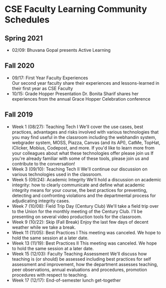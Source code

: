 
# CSE Faculty Learning Community Schedules

## Spring 2021 

- 02/09: Bhuvana Gopal presents Active Learning

## Fall 2020

- 09/17: First Year Faculty Experiences  
  Our second year faculty share their experiences and lessons-learned in their first year as CSE Faculty
- 10/15: Grade Hopper Presentation
  Dr. Bonita Sharif shares her experiences from the annual Grace Hopper Celebration conference

## Fall 2019

- Week 1 (08/27): Teaching Tech I
  We'll cover the use cases, best practices, advantages and risks involved with various technologies that you may find useful in the classroom including the webhandin system, webgrader system, MOSS, Piazza, Canvas (and its API), CatMe, TopHat, iClicker, Mobius, Codepost, and more.  If you'd like to learn more from your colleagues about what these technologies offer please join us If you're already familiar with some of these tools, please join us and contribute to the conversation!
- Week 3 (09/10): Teaching Tech II
  We'll continue our discussion on various technologies used in the classroom.  
- Week 5 (09/24): Academic Integrity
  We'll hold a discussion on academic integrity: how to clearly communicate and define what academic integrity means for your course, the best practices for preventing, detecting and confronting violations and the departmental process for adjudicating integrity cases.
- Week 7 (10/08): Field Trip Day (Century Club)
  We'll take a field trip over to the Union for the monthly meeting of the Century Club.  I'll be presenting on several video production tools for the classroom.
- Week 9 (10/22): Skip (Fall Break)
  Enjoy the last few days of decent weather while we take a break.
- Week 11 (11/05): Best Practices I
  This meeting was canceled.  We hope to hold the same session at a later date.
- Week 13 (11/19): Best Practices II
  This meeting was canceled.  We hope to hold the same session at a later date.
- Week 15 (12/03): Faculty Teaching Assessment
  We'll discuss how teaching is (or should) be assessed including best practices for self assessment and improvement, how the department assesses teaching, peer observations, annual evaluations and procedures, promotion procedures with respect to teaching.
- Week 17 (12/17): End-of-semester lunch get-together 


